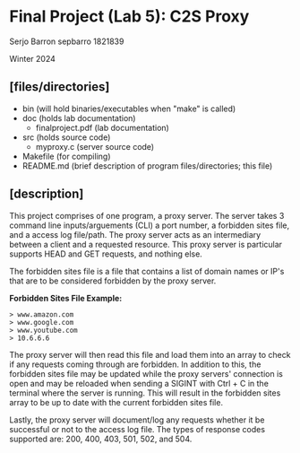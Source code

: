 # Final Project (Lab 5): C2S Proxy
Serjo Barron
sepbarro
1821839

Winter 2024

## [files/directories]
 - bin (will hold binaries/executables when "make" is called)
 - doc (holds lab documentation)
    - finalproject.pdf (lab documentation)
 - src (holds source code)
    - myproxy.c (server source code)
 - Makefile (for compiling)
 - README.md (brief description of program files/directories; this file)

 ## [description]
 This project comprises of one program, a proxy server. The server takes 3 command line inputs/arguements (CLI) a port number, a forbidden sites file, and a access log file/path. The proxy server acts as an intermediary between a client and a requested resource. This proxy server is particular supports HEAD and GET requests, and nothing else.

 The forbidden sites file is a file that contains a list of domain names or IP's that are to be considered forbidden by the proxy server.

 **Forbidden Sites File Example:**

    > www.amazon.com
    > www.google.com
    > www.youtube.com
    > 10.6.6.6

The proxy server will then read this file and load them into an array to check if any requests coming through are forbidden. In addition to this, the forbidden sites file may be updated while the proxy servers' connection is open and may be reloaded when sending a SIGINT with Ctrl + C in the terminal where the server is running. This will result in the forbidden sites array to be up to date with the current forbidden sites file.

Lastly, the proxy server will document/log any requests whether it be successful or not to the access log file. The types of response codes supported are: 200, 400, 403, 501, 502, and 504.
